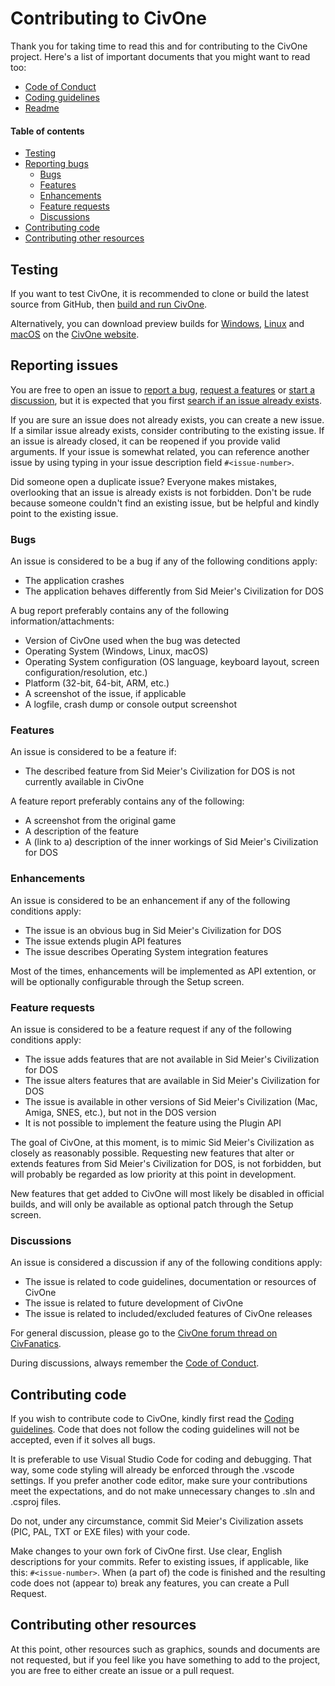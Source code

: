 # Contributing to CivOne

Thank you for taking time to read this and for contributing to the CivOne project.
Here's a list of important documents that you might want to read too:

* [Code of Conduct](CODE_OF_CONDUCT.md)
* [Coding guidelines](CODING_GUIDELINES.md)
* [Readme](README.md)

#### Table of contents

* [Testing](#testing)
* [Reporting bugs](#reporting-bugs)
	* [Bugs](#bugs)
	* [Features](#features)
	* [Enhancements](#enhancements)
	* [Feature requests](#feature-requests)
	* [Discussions](#discussions)
* [Contributing code](#contributing-code)
* [Contributing other resources](#contributing-other-resources)

## Testing

If you want to test CivOne, it is recommended to clone or build the latest source from GitHub, then [build and run CivOne](https://github.com/SWY1985/CivOne/wiki/How-to-build-and-run-CivOne%3F).

Alternatively, you can download preview builds for [Windows](https://www.civone.org/Download/Windows), [Linux](https://www.civone.org/Download/Linux) and [macOS](https://www.civone.org/Download/macOS) on the [CivOne website](https://www.civone.org/).

## Reporting issues

You are free to open an issue to [report a bug](#bugs), [request a features](#feature-requests) or [start a discussion](#discussions), but it is expected that you first [search if an issue already exists](https://github.com/SWY1985/CivOne/issues).

If you are sure an issue does not already exists, you can create a new issue. If a similar issue already exists, consider contributing to the existing issue. If an issue is already closed, it can be reopened if you provide valid arguments. If your issue is somewhat related, you can reference another issue by using typing in your issue description field `#<issue-number>`.

Did someone open a duplicate issue? Everyone makes mistakes, overlooking that an issue is already exists is not forbidden. Don't be rude because someone couldn't find an existing issue, but be helpful and kindly point to the existing issue.

### Bugs

An issue is considered to be a bug if any of the following conditions apply:

* The application crashes
* The application behaves differently from Sid Meier's Civilization for DOS

A bug report preferably contains any of the following information/attachments:

* Version of CivOne used when the bug was detected
* Operating System (Windows, Linux, macOS)
* Operating System configuration (OS language, keyboard layout, screen configuration/resolution, etc.)
* Platform (32-bit, 64-bit, ARM, etc.)
* A screenshot of the issue, if applicable
* A logfile, crash dump or console output screenshot

### Features

An issue is considered to be a feature if:

* The described feature from Sid Meier's Civilization for DOS is not currently available in CivOne

A feature report preferably contains any of the following:

* A screenshot from the original game
* A description of the feature
* A (link to a) description of the inner workings of Sid Meier's Civilization for DOS

### Enhancements

An issue is considered to be an enhancement if any of the following conditions apply:

* The issue is an obvious bug in Sid Meier's Civilization for DOS
* The issue extends plugin API features
* The issue describes Operating System integration features

Most of the times, enhancements will be implemented as API extention, or will be optionally configurable through the Setup screen.

### Feature requests

An issue is considered to be a feature request if any of the following conditions apply:

* The issue adds features that are not available in Sid Meier's Civilization for DOS
* The issue alters features that are available in Sid Meier's Civilization for DOS
* The issue is available in other versions of Sid Meier's Civilization (Mac, Amiga, SNES, etc.), but not in the DOS version
* It is not possible to implement the feature using the Plugin API

The goal of CivOne, at this moment, is to mimic Sid Meier's Civilization as closely as reasonably possible. Requesting new features that alter or extends features from Sid Meier's Civilization for DOS, is not forbidden, but will probably be regarded as low priority at this point in development.

New features that get added to CivOne will most likely be disabled in official builds, and will only be available as optional patch through the Setup screen.

### Discussions

An issue is considered a discussion if any of the following conditions apply:

* The issue is related to code guidelines, documentation or resources of CivOne
* The issue is related to future development of CivOne
* The issue is related to included/excluded features of CivOne releases

For general discussion, please go to the [CivOne forum thread on CivFanatics](https://forums.civfanatics.com/threads/civone-an-open-source-remake-of-civilization-1.535036/).

During discussions, always remember the [Code of Conduct](CODE_OF_CONDUCT.md).

## Contributing code

If you wish to contribute code to CivOne, kindly first read the [Coding guidelines](CODING_GUIDELINES.md). Code that does not follow the coding guidelines will not be accepted, even if it solves all bugs.

It is preferable to use Visual Studio Code for coding and debugging. That way, some code styling will already be enforced through the .vscode settings. If you prefer another code editor, make sure your contributions meet the expectations, and do not make unnecessary changes to .sln and .csproj files.

Do not, under any circumstance, commit Sid Meier's Civilization assets (PIC, PAL, TXT or EXE files) with your code.

Make changes to your own fork of CivOne first. Use clear, English descriptions for your commits. Refer to existing issues, if applicable, like this: `#<issue-number>`. When (a part of) the code is finished and the resulting code does not (appear to) break any features, you can create a Pull Request.

## Contributing other resources

At this point, other resources such as graphics, sounds and documents are not requested, but if you feel like you have something to add to the project, you are free to either create an issue or a pull request.